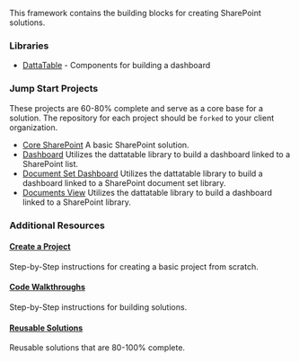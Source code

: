 This framework contains the building blocks for creating SharePoint solutions.

### Libraries

* [DattaTable](/dattatable) - Components for building a dashboard

### Jump Start Projects

These projects are 60-80% complete and serve as a core base for a solution. The repository for each project should be `forked` to your client organization.

* [Core SharePoint](/available-projects/core-sp)
    A basic SharePoint solution.
* [Dashboard](/available-projects/dashboard)
    Utilizes the dattatable library to build a dashboard linked to a SharePoint list.
* [Document Set Dashboard](/available-projects/docset-dashboard)
    Utilizes the dattatable library to build a dashboard linked to a SharePoint document set library.
* [Documents View](https://dattabase.com/examples/#documents-view-webpart)
    Utilizes the dattatable library to build a dashboard linked to a SharePoint library.

### Additional Resources

#### [Create a Project](/overview/create-project)

Step-by-Step instructions for creating a basic project from scratch.

#### [Code Walkthroughs](https://dattabase.com/examples)

Step-by-Step instructions for building solutions.

#### [Reusable Solutions](https://spsprinkles.com)

Reusable solutions that are 80-100% complete.